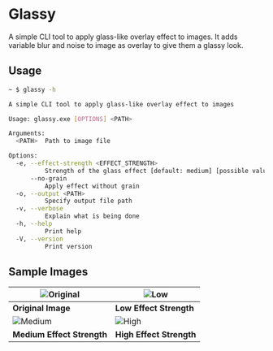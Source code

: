 # Glassy

A simple CLI tool to apply glass-like overlay effect to images.
It adds variable blur and noise to image as overlay to give them a glassy look.

## Usage

```sh
~ $ glassy -h

A simple CLI tool to apply glass-like overlay effect to images

Usage: glassy.exe [OPTIONS] <PATH>

Arguments:
  <PATH>  Path to image file

Options:
  -e, --effect-strength <EFFECT_STRENGTH>
          Strength of the glass effect [default: medium] [possible values: low, medium, high]
      --no-grain
          Apply effect without grain
  -o, --output <PATH>
          Specify output file path
  -v, --verbose
          Explain what is being done
  -h, --help
          Print help
  -V, --version
          Print version
```

## Sample Images

![Original](examples/Sample.jpg) | ![Low](examples/Sample_low.jpg)
--- | ---
**Original Image** | **Low Effect Strength**
![Medium](examples/Sample_medium.jpg) | ![High](examples/Sample_high.jpg)
**Medium Effect Strength** | **High Effect Strength**
